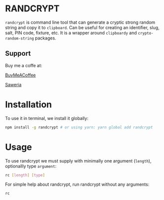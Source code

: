 # RANDCRYPT

`randcrypt` is command line tool that can generate a cryptic strong random string and copy it to `clipboard`. Can be useful for creating an identifier, slug, salt, PIN code, fixture, etc. It is a wrapper around `clipboardy` and `crypto-random-string` packages.

## Support

Buy me a coffe at:

[BuyMeACoffee](https://www.buymeacoffee.com/cipto)

[Saweria](https://saweria.co/ciptohadi)

# Installation

To use it in terminal, we install it globally:

```bash
npm install -g randcrypt # or using yarn: yarn global add randcrypt
```

# Usage

To use randcrypt we must supply with minimally one argument (`length`), optionallly type `argument`:

```bash
rc [length] [type]
```

For simple help about randcrypt, run randcrypt without any arguments:

```bash
rc
```
